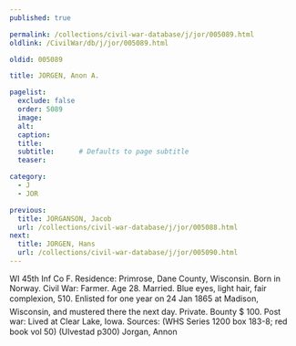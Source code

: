 ```yaml
---
published: true

permalink: /collections/civil-war-database/j/jor/005089.html
oldlink: /CivilWar/db/j/jor/005089.html

oldid: 005089

title: JORGEN, Anon A.

pagelist:
  exclude: false
  order: 5089
  image: 
  alt:
  caption:
  title:
  subtitle:      # Defaults to page subtitle
  teaser:

category: 
  - J 
  - JOR

previous:
  title: JORGANSON, Jacob
  url: /collections/civil-war-database/j/jor/005088.html  
next:
  title: JORGEN, Hans
  url: /collections/civil-war-database/j/jor/005090.html   
---
```

WI 45th Inf Co F. Residence: Primrose, Dane County, Wisconsin. Born in Norway. Civil War: Farmer. Age 28. Married. Blue eyes, light hair, fair complexion, 5&#146;10&#148;. Enlisted for one year on 24 Jan 1865 at Madison, Wisconsin, and mustered there the next day. Private. Bounty $ 100. Post war: Lived at Clear Lake, Iowa. Sources: (WHS Series 1200 box 183-8; red book vol 50) (Ulvestad p300) &#147;Jorgan, Annon&#148;